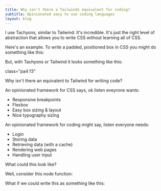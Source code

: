 ```yaml
---
title: Why isn't there a Tailwinds equivalent for coding?
subtitle: Opinionated easy to use coding languages
layout: blog
---
```


I use Tachyons, similar to Tailwind. It's incredible. It's just the right level of abstraction that allows you to write CSS without learning all of CSS.

Here's an example. To write a padded, positioned box in CSS you might do something like this:


But, with Tachyons or Tailwind it looks something like this:

class="pa4 f3"

Why isn't there an equivalent to Tailwind for writing code?

An opinionated framework for CSS says, ok listen eveyrone wants:
* Responsive breakpoints
* Flexbox
* Easy box sizing & layout
* Nice typography sizing

An opinionated framework for coding might say, listen everyone needs:
* Login
* Storing data
* Retrieving data (with a cache)
* Rendering web pages
* Handling user input

What could this look like?

Well, consider this node function:

What if we could write this as something like this:


